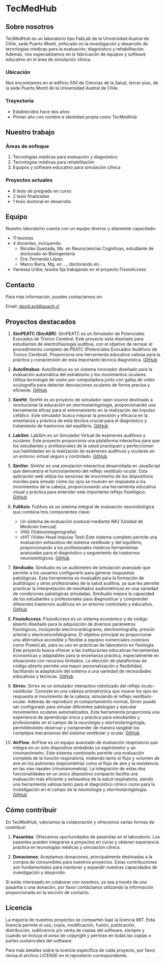 # TecMedHub

## Sobre nosotros

TecMedHub es un laboratorio tipo FabLab de la Universidad Austral de Chile, sede Puerto Montt, enfocado en la investigación y desarrollo de tecnologías médicas para la evaluación, diagnóstico y rehabilitación. Además, nos especializamos en la fabricación de equipos y software educativo en el área de simulación clínica.

### Ubicación

Nos encontramos en el edificio 500 de Ciencias de la Salud, tercer piso, de la sede Puerto Montt de la Universidad Austral de Chile.

### Trayectoria

- Establecidos hace dos años
- Primer año con nombre e identidad propia como TecMedHub

## Nuestro trabajo

### Áreas de enfoque

1. Tecnologías médicas para evaluación y diagnóstico
2. Tecnologías médicas para rehabilitación
3. Equipos y software educativo para simulación clínica

### Proyectos actuales

- 6 tesis de pregrado en curso
- 2 tesis finalizadas
- 1 tesis doctoral en desarrollo

## Equipo

Nuestro laboratorio cuenta con un equipo diverso y altamente capacitado:

- 11 tesistas
- 4 docentes, incluyendo:
  - Nicolás Quezada, Ms. en Neurociencias Cognitivas, estudiante de doctorado en Bioingeniería
  - Dra. Fernanda López
  - Marco Barra, Mg. en ..., doctorando en...
- Vanessa Uribe, tesista fija trabajando en el proyecto FissioAccess

## Contacto

Para más información, puedes contactarnos en:

Email: david.avil@auach.cl

## Proyectos destacados

1. **SimPEATC (SimABR)**: SimPEATC es un Simulador de Potenciales Evocados de Tronco Cerebral. Este proyecto está diseñado para estudiantes de electrofisiología auditiva, con el objetivo de recrear el procedimiento completo de PEATC (Potenciales Evocados Auditivos de Tronco Cerebral). Proporciona una herramienta educativa valiosa para la práctica y comprensión de esta importante técnica diagnóstica.
   [GitHub](https://github.com/TecMedHub/SimPEATC)

2. **AutoStrabus**: AutoStrabus es un sistema innovador diseñado para la evaluación automática del estrabismo y los movimientos oculares. Utiliza tecnología de visión por computadora junto con gafas de video oculografía para detectar desviaciones oculares de forma precisa y eficiente.
   [GitHub](https://github.com/TecMedHub/AutoStrabus)

3. **SimHit**: SimHit es un proyecto de simulador open source destinado a revolucionar la educación en otorrinolaringología, proporcionando una herramienta eficaz para el entrenamiento en la realización del impulso cefálico. Este simulador busca mejorar la precisión y eficacia en la enseñanza y práctica de esta técnica crucial para el diagnóstico y tratamiento de trastornos del equilibrio.
   [GitHub](https://github.com/TecMedHub/SimHit)

4. **LabSim**: LabSim es un Simulador Virtual de exámenes auditivos y oculares. Este proyecto proporciona una plataforma interactiva para que los estudiantes y profesionales de la salud practiquen y perfeccionen sus habilidades en la realización de exámenes auditivos y oculares en un entorno virtual seguro y controlado.
   [GitHub](https://github.com/TecMedHub/LabSim)

5. **SimVor**: SimVor es una simulación interactiva desarrollada en JavaScript que demuestra el funcionamiento del reflejo vestíbulo-ocular. Esta aplicación web utiliza los sensores de movimiento de los dispositivos móviles para simular cómo los ojos se mueven en respuesta a los movimientos de la cabeza, proporcionando una herramienta educativa visual y práctica para entender este importante reflejo fisiológico.
   [GitHub](https://github.com/TecMedHub/SimVor)

6. **FullAxis**: FullAxis es un sistema integral de evaluación neurootológica que combina tres componentes clave:
   - Un sistema de evaluación postural mediante IMU (Unidad de Medición Inercial)
   - VNG (Videonistagmografía)
   - vHIT (Video Head Impulse Test)
   Este sistema completo permite una evaluación exhaustiva del sistema vestibular y del equilibrio, proporcionando a los profesionales médicos herramientas avanzadas para el diagnóstico y seguimiento de trastornos neurootológicos.
   [GitHub](https://github.com/TecMedHub/FullAxis)

7. **SimAudio**: SimAudio es un audiómetro de simulación avanzado que permite a los usuarios configurarlo para generar respuestas patológicas. Esta herramienta es invaluable para la formación de audiólogos y otros profesionales de la salud auditiva, ya que les permite practicar la interpretación de resultados audiométricos en una variedad de condiciones patológicas simuladas. SimAudio mejora la capacidad de los estudiantes y profesionales para diagnosticar y comprender diferentes trastornos auditivos en un entorno controlado y educativo.
   [GitHub](https://github.com/TecMedHub/SimAudio)

8. **FissioAccess**: FissioAccess es un sistema económico y de código abierto diseñado para la adquisición de diversos parámetros fisiológicos, incluyendo electrocardiograma, electromiografía, presión arterial y electroencefalograma. El objetivo principal es proporcionar una alternativa accesible y flexible a equipos comerciales costosos como PowerLab, para su uso en prácticas de laboratorio en fisiología. Este proyecto busca ofrecer a las instituciones educativas herramientas económicas y adaptables para la enseñanza práctica, especialmente en situaciones con recursos limitados. La elección de plataformas de código abierto permite una mayor personalización y flexibilidad, facilitando la adaptación del sistema a una variedad de necesidades educativas y técnicas.
   [GitHub](https://github.com/TecMedHub/FissioAccess)

9. **Sirrov**: Sirrov es un simulador interactivo robotizado del reflejo óculo-vestibular. Consiste en una cabeza animatrónica que mueve los ojos en respuesta al movimiento de la cabeza, simulando el reflejo vestíbulo-ocular. Además de reproducir el comportamiento normal, Sirrov puede ser configurado para simular diferentes patologías y ejecutar movimientos oculares automatizados. Esta herramienta proporciona una experiencia de aprendizaje única y práctica para estudiantes y profesionales en el campo de la neurología y otorrinolaringología, permitiéndoles observar y comprender de manera tangible los complejos mecanismos del sistema vestibular y ocular.
   [GitHub](https://github.com/TecMedHub/Sirrov)

10. **AirFlow**: AirFlow es un equipo avanzado de evaluación respiratoria que integra en un solo dispositivo embebido un espirómetro y un rinomanómetro. Este sistema combinado permite una evaluación completa de la función respiratoria, midiendo tanto el flujo y volumen de aire en los pulmones (espirometría) como el flujo de aire y la resistencia en las vías nasales (rinomanometría). La integración de estas dos funcionalidades en un único dispositivo compacto facilita una evaluación más eficiente y exhaustiva de la salud respiratoria, siendo una herramienta valiosa tanto para el diagnóstico clínico como para la investigación en el campo de la neumología y otorrinolaringología.
    [GitHub](https://github.com/TecMedHub/AirFlow)

## Cómo contribuir

En TecMedHub, valoramos la colaboración y ofrecemos varias formas de contribuir:

1. **Pasantías**: Ofrecemos oportunidades de pasantías en el laboratorio. Los pasantes pueden integrarse a proyectos en curso y obtener experiencia práctica en tecnologías médicas y simulación clínica.

2. **Donaciones**: Aceptamos donaciones, principalmente destinadas a la compra de consumibles para nuestros proyectos. Estas contribuciones son fundamentales para mantener y expandir nuestras capacidades de investigación y desarrollo.

Si estás interesado en colaborar con nosotros, ya sea a través de una pasantía o una donación, por favor contáctanos utilizando la información proporcionada en la sección de contacto.

## Licencia

La mayoría de nuestros proyectos se comparten bajo la licencia MIT. Esta licencia permite el uso, copia, modificación, fusión, publicación, distribución, sublicencia y/o venta de copias del software, siempre y cuando se incluya el aviso de copyright y permiso en todas las copias o partes sustanciales del software.

Para más detalles sobre la licencia específica de cada proyecto, por favor revisa el archivo LICENSE en el repositorio correspondiente.
